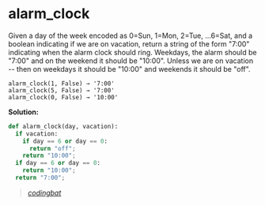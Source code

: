 # alarm_clock

Given a day of the week encoded as 0=Sun, 1=Mon, 2=Tue, ...6=Sat, and a boolean indicating if we are on vacation, return a string of the form "7:00" indicating when the alarm clock should ring. Weekdays, the alarm should be "7:00" and on the weekend it should be "10:00". Unless we are on vacation -- then on weekdays it should be "10:00" and weekends it should be "off".

```
alarm_clock(1, False) → '7:00'
alarm_clock(5, False) → '7:00'
alarm_clock(0, False) → '10:00'
```

**Solution:**

```python
def alarm_clock(day, vacation):
  if vacation:
    if day == 6 or day == 0:
      return "off";
    return "10:00";
  if day == 6 or day == 0:
    return "10:00";
  return "7:00";
```

> _[codingbat](https://codingbat.com/prob/p119867)_